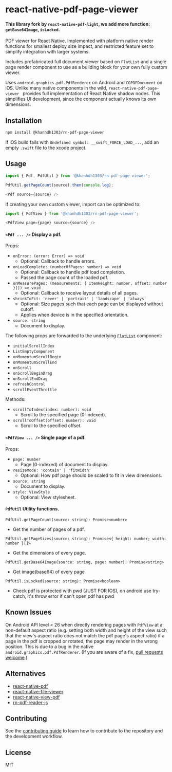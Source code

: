 # react-native-pdf-page-viewer

#### This library fork by `react-native-pdf-light`, we add more function: `getBase64Image`, `isLocked`.


PDF viewer for React Native. Implemented with platform native render functions
for smallest deploy size impact, and restricted feature set to simplify
integration with larger systems.

Includes prefabricated full document viewer based on `FlatList` and a single
page render component to use as a building block for your own fully custom
viewer.

Uses `android.graphics.pdf.PdfRenderer` on Android and `CGPDFDocument` on iOS.
Unlike many native components in the wild, `react-native-pdf-page-viewer
` provides
full implementation of React Native shadow nodes. This simplifies UI
development, since the component actually knows its own dimensions.

## Installation

```sh
npm install @khanhdh1303/rn-pdf-page-viewer
```

If iOS build fails with `Undefined symbol: __swift_FORCE_LOAD_...`, add an
empty `.swift` file to the xcode project.

## Usage

```js
import { Pdf, PdfUtil } from '@khanhdh1303/rn-pdf-page-viewer';

PdfUtil.getPageCount(source).then(console.log);

<Pdf source={source} />
```

If creating your own custom viewer, import can be optimized to:
```js
import { PdfView } from '@khanhdh1303/rn-pdf-page-viewer';

<PdfView page={page} source={source} />
```

#### `<Pdf ... />` Display a pdf.

Props:
- `onError: (error: Error) => void`
  - Optional: Callback to handle errors.
- `onLoadComplete: (numberOfPages: number) => void`
  - Optional: Callback to handle pdf load completion.
  - Passed the page count of the loaded pdf.
- `onMeasurePages: (measurements: { itemHeight: number, offset: number }[]) => void`
  - Optional: Callback to receive layout details of all pages.
- `shrinkToFit: 'never' | 'portrait' | 'landscape' | 'always'`
  - Optional: Size pages such that each page can be displayed without cutoff.
  - Applies when device is in the specified orientation.
- `source: string`
  - Document to display.

The following props are forwarded to the underlying
[`FlatList`](https://reactnative.dev/docs/flatlist) component:
- `initialScrollIndex`
- `ListEmptyComponent`
- `onMomentumScrollBegin`
- `onMomentumScrollEnd`
- `onScroll`
- `onScrollBeginDrag`
- `onScrollEndDrag`
- `refreshControl`
- `scrollEventThrottle`

Methods:
- `scrollToIndex(index: number): void`
  - Scroll to the specified page (0-indexed).
- `scrollToOffset(offset: number): void`
  - Scroll to the specified offset.

#### `<PdfView ... />` Single page of a pdf.

Props:
- `page: number`
  - Page (0-indexed) of document to display.
- `resizeMode: 'contain' | 'fitWidth'`
  - Optional: How pdf page should be scaled to fit in view dimensions.
- `source: string`
  - Document to display.
- `style: ViewStyle`
  - Optional: View stylesheet.

#### `PdfUtil` Utility functions.

`PdfUtil.getPageCount(source: string): Promise<number>`
- Get the number of pages of a pdf.

`PdfUtil.getPageSizes(source: string): Promise<{ height: number; width: number }[]>`
- Get the dimensions of every page.

`PdfUtil.getBase64Image(source: string, page: number): Promise<string>`
- Get image(base64) of every page

`PdfUtil.isLocked(source: string): Promise<boolean>`
- Check pdf is protected with pwd (JUST FOR IOS), on android use try-catch, it's throw error if can't open pdf has pwd

## Known Issues

On Android API level < 26 when directly rendering pages with `PdfView` at a
non-default aspect ratio (e.g. setting both width and height of the view such
that the view's aspect ratio does not match the pdf page's aspect ratio) if
a page in the pdf is cropped or rotated, the page
may render in the wrong position. This is due to a bug in the native
`android.graphics.pdf.PdfRenderer`. (If you are aware of a fix,
[pull requests welcome](https://github.com/alpha0010/react-native-pdf-viewer/pulls).)

## Alternatives

- [react-native-pdf](https://github.com/wonday/react-native-pdf)
- [react-native-file-viewer](https://github.com/vinzscam/react-native-file-viewer)
- [react-native-view-pdf](https://github.com/rumax/react-native-PDFView)
- [rn-pdf-reader-js](https://github.com/xcarpentier/rn-pdf-reader-js)

## Contributing

See the [contributing guide](CONTRIBUTING.md) to learn how to contribute to the repository and the development workflow.

## License

MIT
